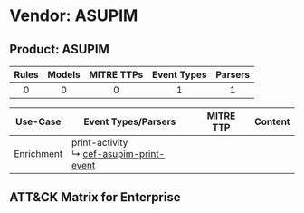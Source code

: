 Vendor: ASUPIM
==============
Product: ASUPIM
---------------
| Rules | Models | MITRE TTPs | Event Types | Parsers |
|:-----:|:------:|:----------:|:-----------:|:-------:|
|   0   |   0    |     0      |      1      |    1    |

|  Use-Case  | Event Types/Parsers                                                                                 | MITRE TTP | Content                                          |
|:----------:| --------------------------------------------------------------------------------------------------- | --------- | ------------------------------------------------ |
| Enrichment |  print-activity<br> ↳ [cef-asupim-print-event](Parsers/parserContent_cef-asupim-print-event.md)<br> |           | [](Rules_Models/r_m_asupim_asupim_Enrichment.md) |

ATT&CK Matrix for Enterprise
----------------------------
